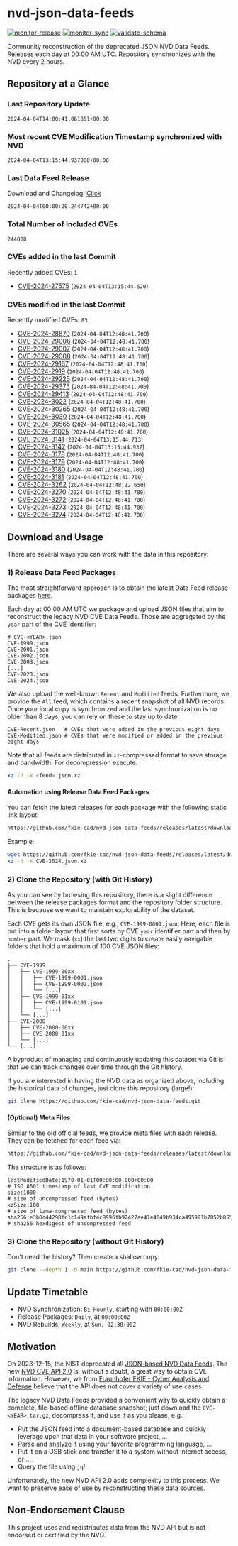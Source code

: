 # nvd-json-data-feeds

[![monitor-release](https://github.com/fkie-cad/nvd-json-data-feeds/actions/workflows/monitor_release.yml/badge.svg)](https://github.com/fkie-cad/nvd-json-data-feeds/actions/workflows/monitor_release.yml)
[![monitor-sync](https://github.com/fkie-cad/nvd-json-data-feeds/actions/workflows/monitor_sync.yml/badge.svg)](https://github.com/fkie-cad/nvd-json-data-feeds/actions/workflows/monitor_sync.yml)
[![validate-schema](https://github.com/fkie-cad/nvd-json-data-feeds/actions/workflows/validate_schema.yml/badge.svg)](https://github.com/fkie-cad/nvd-json-data-feeds/actions/workflows/validate_schema.yml)

Community reconstruction of the deprecated JSON NVD Data Feeds.
[Releases](https://github.com/fkie-cad/nvd-json-data-feeds/releases/latest) each day at 00:00 AM UTC.
Repository synchronizes with the NVD every 2 hours.

## Repository at a Glance

### Last Repository Update

```plain
2024-04-04T14:00:41.061851+00:00
```

### Most recent CVE Modification Timestamp synchronized with NVD

```plain
2024-04-04T13:15:44.937000+00:00
```

### Last Data Feed Release

Download and Changelog: [Click](https://github.com/fkie-cad/nvd-json-data-feeds/releases/latest)

```plain
2024-04-04T00:00:20.244742+00:00
```

### Total Number of included CVEs

```plain
244088
```

### CVEs added in the last Commit

Recently added CVEs: `1`

- [CVE-2024-27575](CVE-2024/CVE-2024-275xx/CVE-2024-27575.json) (`2024-04-04T13:15:44.620`)


### CVEs modified in the last Commit

Recently modified CVEs: `83`

- [CVE-2024-28870](CVE-2024/CVE-2024-288xx/CVE-2024-28870.json) (`2024-04-04T12:48:41.700`)
- [CVE-2024-29006](CVE-2024/CVE-2024-290xx/CVE-2024-29006.json) (`2024-04-04T12:48:41.700`)
- [CVE-2024-29007](CVE-2024/CVE-2024-290xx/CVE-2024-29007.json) (`2024-04-04T12:48:41.700`)
- [CVE-2024-29008](CVE-2024/CVE-2024-290xx/CVE-2024-29008.json) (`2024-04-04T12:48:41.700`)
- [CVE-2024-29167](CVE-2024/CVE-2024-291xx/CVE-2024-29167.json) (`2024-04-04T12:48:41.700`)
- [CVE-2024-2919](CVE-2024/CVE-2024-29xx/CVE-2024-2919.json) (`2024-04-04T12:48:41.700`)
- [CVE-2024-29225](CVE-2024/CVE-2024-292xx/CVE-2024-29225.json) (`2024-04-04T12:48:41.700`)
- [CVE-2024-29375](CVE-2024/CVE-2024-293xx/CVE-2024-29375.json) (`2024-04-04T12:48:41.700`)
- [CVE-2024-29413](CVE-2024/CVE-2024-294xx/CVE-2024-29413.json) (`2024-04-04T12:48:41.700`)
- [CVE-2024-3022](CVE-2024/CVE-2024-30xx/CVE-2024-3022.json) (`2024-04-04T12:48:41.700`)
- [CVE-2024-30265](CVE-2024/CVE-2024-302xx/CVE-2024-30265.json) (`2024-04-04T12:48:41.700`)
- [CVE-2024-3030](CVE-2024/CVE-2024-30xx/CVE-2024-3030.json) (`2024-04-04T12:48:41.700`)
- [CVE-2024-30565](CVE-2024/CVE-2024-305xx/CVE-2024-30565.json) (`2024-04-04T12:48:41.700`)
- [CVE-2024-31025](CVE-2024/CVE-2024-310xx/CVE-2024-31025.json) (`2024-04-04T12:48:41.700`)
- [CVE-2024-3141](CVE-2024/CVE-2024-31xx/CVE-2024-3141.json) (`2024-04-04T13:15:44.713`)
- [CVE-2024-3142](CVE-2024/CVE-2024-31xx/CVE-2024-3142.json) (`2024-04-04T13:15:44.937`)
- [CVE-2024-3178](CVE-2024/CVE-2024-31xx/CVE-2024-3178.json) (`2024-04-04T12:48:41.700`)
- [CVE-2024-3179](CVE-2024/CVE-2024-31xx/CVE-2024-3179.json) (`2024-04-04T12:48:41.700`)
- [CVE-2024-3180](CVE-2024/CVE-2024-31xx/CVE-2024-3180.json) (`2024-04-04T12:48:41.700`)
- [CVE-2024-3181](CVE-2024/CVE-2024-31xx/CVE-2024-3181.json) (`2024-04-04T12:48:41.700`)
- [CVE-2024-3262](CVE-2024/CVE-2024-32xx/CVE-2024-3262.json) (`2024-04-04T12:48:22.650`)
- [CVE-2024-3270](CVE-2024/CVE-2024-32xx/CVE-2024-3270.json) (`2024-04-04T12:48:41.700`)
- [CVE-2024-3272](CVE-2024/CVE-2024-32xx/CVE-2024-3272.json) (`2024-04-04T12:48:41.700`)
- [CVE-2024-3273](CVE-2024/CVE-2024-32xx/CVE-2024-3273.json) (`2024-04-04T12:48:41.700`)
- [CVE-2024-3274](CVE-2024/CVE-2024-32xx/CVE-2024-3274.json) (`2024-04-04T12:48:41.700`)


## Download and Usage

There are several ways you can work with the data in this repository:

### 1) Release Data Feed Packages

The most straightforward approach is to obtain the latest Data Feed release packages [here](https://github.com/fkie-cad/nvd-json-data-feeds/releases/latest).

Each day at 00:00 AM UTC we package and upload JSON files that aim to reconstruct the legacy NVD CVE Data Feeds.
Those are aggregated by the `year` part of the CVE identifier:

```
# CVE-<YEAR>.json
CVE-1999.json
CVE-2001.json
CVE-2002.json
CVE-2003.json
[...]
CVE-2023.json
CVE-2024.json
```

We also upload the well-known `Recent` and `Modified` feeds.
Furthermore, we provide the `All` feed, which contains a recent snapshot of all NVD records.
Once your local copy is synchronized and the last synchronization is no older than 8 days, you can rely on these to stay up to date:

```plain
CVE-Recent.json   # CVEs that were added in the previous eight days
CVE-Modified.json # CVEs that were modified or added in the previous eight days
```

Note that all feeds are distributed in `xz`-compressed format to save storage and bandwidth.
For decompression execute:

```sh
xz -d -k <feed>.json.xz
```

#### Automation using Release Data Feed Packages

You can fetch the latest releases for each package with the following static link layout:

```sh
https://github.com/fkie-cad/nvd-json-data-feeds/releases/latest/download/CVE-<YEAR>.json.xz
```

Example:

```sh
wget https://github.com/fkie-cad/nvd-json-data-feeds/releases/latest/download/CVE-2024.json.xz
xz -d -k CVE-2024.json.xz
```

### 2) Clone the Repository (with Git History)

As you can see by browsing this repository, there is a slight difference between the release packages format and the repository folder structure.
This is because we want to maintain explorability of the dataset.

Each CVE gets its own JSON file, e.g., `CVE-1999-0001.json`.
Here, each file is put into a folder layout that first sorts by CVE `year` identifier part and then by `number` part.
We mask (`xx`) the last two digits to create easily navigable folders that hold a maximum of 100 CVE JSON files:

```plain
.
├── CVE-1999
│   ├── CVE-1999-00xx
│   │   ├── CVE-1999-0001.json
│   │   ├── CVE-1999-0002.json
│   │   └── [...]
│   ├── CVE-1999-01xx
│   │   ├── CVE-1999-0101.json
│   │   └── [...]
│   └── [...]
├── CVE-2000
│   ├── CVE-2000-00xx
│   ├── CVE-2000-01xx
│   └── [...]
└── [...]
```

A byproduct of managing and continuously updating this dataset via Git is that we can track changes over time through the Git history.

If you are interested in having the NVD data as organized above, including the historical data of changes, just clone this repository (large!):

```sh
git clone https://github.com/fkie-cad/nvd-json-data-feeds.git
```

#### (Optional) Meta Files

Similar to the old official feeds, we provide meta files with each release. They can be fetched for each feed via:

```sh
https://github.com/fkie-cad/nvd-json-data-feeds/releases/latest/download/CVE-<YEAR>.meta
```

The structure is as follows:

```plain
lastModifiedDate:1970-01-01T00:00:00.000+00:00                          # ISO 8601 timestamp of last CVE modification
size:1000                                                               # size of uncompressed feed (bytes)
xzSize:100                                                              # size of lzma-compressed feed (bytes)
sha256:e3b0c44298fc1c149afbf4c8996fb92427ae41e4649b934ca495991b7852b855 # sha256 hexdigest of uncompressed feed
```

### 3) Clone the Repository (without Git History)

Don't need the history? Then create a shallow copy:

```sh
git clone --depth 1 -b main https://github.com/fkie-cad/nvd-json-data-feeds.git
```


## Update Timetable

* NVD Synchronization: `Bi-Hourly`, starting with `00:00:00Z`
* Release Packages: `Daily`, at `00:00:00Z`
* NVD Rebuilds: `Weekly`, at `Sun, 02:30:00Z`


## Motivation

On 2023-12-15, the NIST deprecated all [JSON-based NVD Data Feeds](https://nvd.nist.gov/vuln/data-feeds#divRetirementBanner-1).
The new [NVD CVE API 2.0](https://nvd.nist.gov/developers/vulnerabilities) is, without a doubt, a great way to obtain CVE information.
However, we from [Fraunhofer FKIE - Cyber Analysis and Defense](https://www.fkie.fraunhofer.de/en/departments/cad.html) believe that the API does not cover a variety of use cases.

The legacy NVD Data Feeds provided a convenient way to quickly obtain a complete, file-based offline database snapshot; just download the `CVE-<YEAR>.tar.gz`, decompress it, and use it as you please, e.g.:

- Put the JSON feed into a document-based database and quickly leverage upon that data in your software project, ...
- Parse and analyze it using your favorite programming language, ...
- Put it on a USB stick and transfer it to a system without internet access, or ...
- Query the file using `jq`!

Unfortunately, the new NVD API 2.0 adds complexity to this process.
We want to preserve ease of use by reconstructing these data sources.

## Non-Endorsement Clause

This project uses and redistributes data from the NVD API but is not endorsed or certified by the NVD.